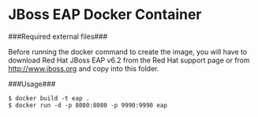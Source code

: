 JBoss EAP Docker Container
=========================

###Required external files###

Before running the docker command to create the image, you will have to download Red Hat JBoss EAP v6.2 from the Red Hat support page or from http://www.jboss.org and copy into this folder.

###Usage###
```
$ docker build -t eap .
$ docker run -d -p 8080:8080 -p 9990:9990 eap
```
